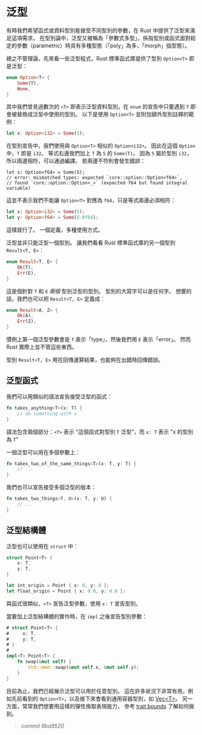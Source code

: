 # 泛型

有時我們希望函式或資料型別能接受不同型別的參數，在 Rust 中提供了泛型來滿足這項需求。
在型別論中，泛型又被稱為「參數式多型」，係指型別或函式面對給定的參數（parametric）時具有多種型態（「poly」為多，「morph」指型態）。

總之不管理論，先來看一些泛型程式，Rust 標準函式庫提供了型別 `Option<T>` 即是泛型：

```rust
enum Option<T> {
    Some(T),
    None,
}
```

其中我們曾見過數次的 `<T>` 即表示泛型資料型別，在 `enum` 的宣告中只要遇到 `T` 即會被替換成泛型中使用的型別。
以下是使用 `Option<T>` 並附加額外型別註釋的範例：

```rust
let x: Option<i32> = Some(5);
```

在型別宣告中，我們使用與 `Option<T>` 相似的 `Option<i32>`。
因此在這個 `Option` 中，`T` 即是 `i32`。
等式右邊我們加上 `T` 為 `5` 的 `Some(T)`。
因為 `5` 屬於型別 `i32`，所以兩邊相符，可以通過編譯。
若兩邊不符則會發生錯誤：

```rust,ignore
let x: Option<f64> = Some(5);
// error: mismatched types: expected `core::option::Option<f64>`,
// found `core::option::Option<_>` (expected f64 but found integral variable)
```

這並不表示我們不能讓 `Option<T>` 對應為 `f64`，只是等式兩邊必須相符：

```rust
let x: Option<i32> = Some(5);
let y: Option<f64> = Some(5.0f64);
```

這樣就行了。
一個定義，多種使用方式。

泛型並非只能泛型一個型別。
讓我們看看 Rust 標準函式庫的另一個型別 `Result<T, E>`：

```rust
enum Result<T, E> {
    Ok(T),
    Err(E),
}
```

這是個針對 `T` 和 `E` _兩個_ 型別泛型的型別。
型別的大寫字可以是任何字。
想要的話，我們也可以把 `Result<T, E>` 定義成：

```rust
enum Result<A, Z> {
    Ok(A),
    Err(Z),
}
```

慣例上第一個泛型參數會是 `T` 表示「type」，然後我們用 `E` 表示「error」。
然而 Rust 實際上並不管這些東西。

型別 `Result<T, E>` 用在回傳運算結果，也能夠在出錯時回傳錯誤。

## 泛型函式

我們可以用類似的語法宣告接受泛型的函式：

```rust
fn takes_anything<T>(x: T) {
    // do something with x
}
```

語法包含兩個部分：`<T>` 表示 "這個函式對型別 `T` 泛型"，而 `x: T` 表示 "x 的型別為 `T`"

一個泛型可以用在多個參數上：

```rust
fn takes_two_of_the_same_things<T>(x: T, y: T) {
    // ...
}
```

我們也可以宣告接受多個泛型的版本：

```rust
fn takes_two_things<T, U>(x: T, y: U) {
    // ...
}
```

## 泛型結構體

泛型也可以使用在 `struct` 中：

```rust
struct Point<T> {
    x: T,
    y: T,
}

let int_origin = Point { x: 0, y: 0 };
let float_origin = Point { x: 0.0, y: 0.0 };
```

與函式很類似，`<T>` 宣告泛型參數，使用 `x: T` 宣告型別。

當要加上泛型結構體的實作時，在 `impl` 之後宣告型別參數：

```rust
# struct Point<T> {
#     x: T,
#     y: T,
# }
#
impl<T> Point<T> {
    fn swap(&mut self) {
        std::mem::swap(&mut self.x, &mut self.y);
    }
}
```

目前為止，我們已經展示泛型可以用於任意型別。
這在許多狀況下非常有用，例如先前看到的 `Option<T>`，以及接下來會看到通用容器型別，如 [Vec&lt;T&gt;][Vec]。
另一方面，常常我們想要用這樣的彈性換取表現能力，
參考 [trait bounds][traits] 了解如何做到。

[traits]: traits.html
[Vec]: http://doc.rust-lang.org/std/vec/struct.Vec.html


> *commit 6ba9520*
